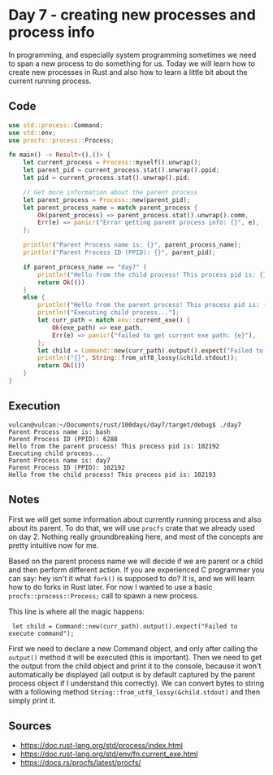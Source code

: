 # Day 7 - creating new processes and process info

In programming, and especially system programming sometimes we need to span a new process to do something for us. Today we will learn how to create new processes in Rust and also how to learn a little bit about the current running process.

## Code

```rust
use std::process::Command;
use std::env;
use procfs::process::Process;

fn main() -> Result<(),()> {
    let current_process = Process::myself().unwrap();
    let parent_pid = current_process.stat().unwrap().ppid;
    let pid = current_process.stat().unwrap().pid;

    // Get more information about the parent process
    let parent_process = Process::new(parent_pid);
    let parent_process_name = match parent_process {
        Ok(parent_process) => parent_process.stat().unwrap().comm,
        Err(e) => panic!("Error getting parent process info: {}", e),
    };

    println!("Parent Process name is: {}", parent_process_name);
    println!("Parent Process ID (PPID): {}", parent_pid);

    if parent_process_name == "day7" {
        println!("Hello from the child process! This process pid is: {}", pid);
        return Ok(())
    }
    else {
        println!("Hello from the parent process! This process pid is: {}", pid);
        println!("Executing child process...");
        let curr_path = match env::current_exe() {
            Ok(exe_path) => exe_path,
            Err(e) => panic!("failed to get current exe path: {e}"),
        };
        let child = Command::new(curr_path).output().expect("Failed to execute command");
        println!("{}", String::from_utf8_lossy(&child.stdout));
        return Ok(())
    }
}
```

## Execution


```
vulcan@vulcan:~/Documents/rust/100days/day7/target/debug$ ./day7
Parent Process name is: bash
Parent Process ID (PPID): 6288
Hello from the parent process! This process pid is: 102192
Executing child process...
Parent Process name is: day7
Parent Process ID (PPID): 102192
Hello from the child process! This process pid is: 102193
```


## Notes

First we will get some information about currently running process and also about its parent. To do that, we will use `procfs` crate that we already used on day 2. Nothing really groundbreaking here, and most of the concepts are pretty intuitive now for me.

Based on the parent process name we will decide if we are parent or a child and then perform different action. If you are experienced C programmer you can say: hey isn't it what `fork()` is supposed to do? It is, and we will learn how to do forks in Rust later. For now I wanted to use a basic `procfs::process::Process;` call to spawn a new process. 

This line is where all the magic happens:

` let child = Command::new(curr_path).output().expect("Failed to execute command");`

First we need to declare a new Command object, and only after calling the `output()` method it will be executed (this is important). Then we need to get the output from the child object and print it to the console, because it won't automatically be displayed (all output is by default captured by the parent process object if I understand this correctly). We can convert bytes to string with a following method `String::from_utf8_lossy(&child.stdout)` and then simply print it.


## Sources

* https://doc.rust-lang.org/std/process/index.html
* https://doc.rust-lang.org/std/env/fn.current_exe.html
* https://docs.rs/procfs/latest/procfs/
